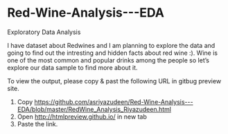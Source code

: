 # Red-Wine-Analysis---EDA
Exploratory Data Analysis

I have dataset about Redwines and I am planning to explore the data and going to find out the intresting and 
hidden facts about red wine :). Wine is one of the most common and popular drinks among the people so let’s explore our 
data sample to find more about it.

To view the output, please copy & past the following URL in gitbug preview site. 

1) Copy https://github.com/asriyazudeen/Red-Wine-Analysis---EDA/blob/master/RedWine_Analysis_Riyazudeen.html
2) Open http://htmlpreview.github.io/ in new tab
3) Paste the link. 
